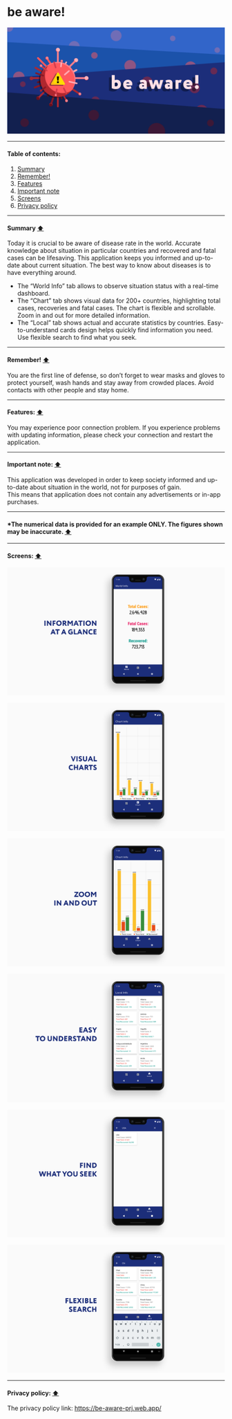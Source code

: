 # be aware!

![icon_featured_graphic](/screens/icon_featured_graphic.png)

****
#### Table of contents:
1. [Summary](#Summary)
2. [Remember!](#Remember)
3. [Features](#Features)
4. [Important note](#important-note)
5. [Screens](#Screens)
6. [Privacy policy](#privacy-policy)
****
#### Summary [:arrow_up:](#table-of-contents)
Today it is crucial to be aware of disease rate in the world. Accurate knowledge about situation in particular countries and recovered and fatal cases can be lifesaving.
This application keeps you informed and up-to-date about current situation. The best way to know about diseases is to have everything around.
* The “World Info” tab allows to observe situation status with a real-time dashboard.
* The “Chart” tab shows visual data for 200+ countries, highlighting total cases, recoveries and fatal cases. The chart is flexible and scrollable. Zoom in and out for more detailed information.
* The “Local” tab shows actual and accurate statistics by countries. Easy-to-understand cards design helps quickly find information you need. Use flexible search to find what you seek.
****
#### Remember! [:arrow_up:](#table-of-contents)
You are the first line of defense, so don’t forget to wear masks and gloves to protect yourself, wash hands and stay away from crowded places. Avoid contacts with other people and stay home.
****

#### Features: [:arrow_up:](#table-of-contents)
You may experience poor connection problem. If you experience problems with updating information, please check your connection and restart the application.
****
#### Important note: [:arrow_up:](#table-of-contents)
This application was developed in order to keep society informed and up-to-date about situation in the world, not for purposes of gain.<br/> This means that application does not contain any advertisements or in-app purchases.
****
#### *The numerical data is provided for an example ONLY. The figures shown may be inaccurate. [:arrow_up:](#table-of-contents)
****
#### Screens: [:arrow_up:](#table-of-contents)

![1main_new](/screens/1main_new.png)

![1chart1_new](/screens/1chart1_new.png)

![1chart2_new](/screens/1chart2_new.png)

![1cards1_new](/screens/1cards1_new.png)

![1cards2_new](/screens/1cards2_new.png)

![1cards3_new](/screens/1cards3_new.png)

****
#### Privacy policy: [:arrow_up:](#table-of-contents)
The privacy policy link: https://be-aware-prj.web.app/
